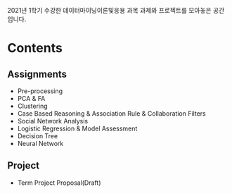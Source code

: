 2021년 1학기 수강한 데이터마이닝이론및응용 과목 과제와 프로젝트를 모아놓은 공간입니다.

# Contents

## Assignments
- Pre-processing
- PCA & FA
- Clustering
- Case Based Reasoning & Association Rule & Collaboration Filters
- Social Network Analysis
- Logistic Regression & Model Assessment
- Decision Tree
- Neural Network

## Project
- Term Project Proposal(Draft)
